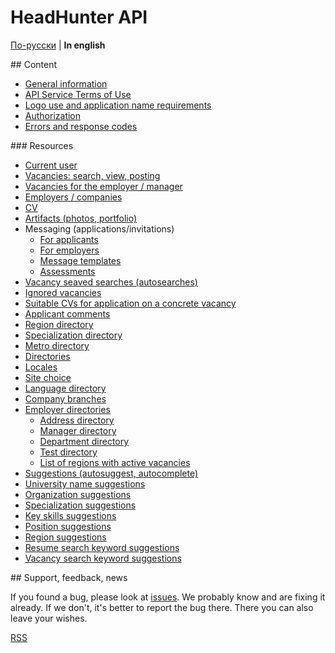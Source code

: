 # HeadHunter API

[По-русски](../README.md) | __In english__

<a name="content" />
## Content

* [General information](general.md)
* [API Service Terms of Use](https://dev.hh.ru/admin/developer_agreement)
* [Logo use and application name requirements](brand_guidelines.md)
* [Authorization](authorization.md)
* [Errors and response codes](errors.md)


<a name="resources" />
### Resources

* [Current user](me.md)
* [Vacancies: search, view, posting](vacancies.md)
* [Vacancies for the employer / manager](employer_vacancies.md)
* [Employers / companies](employers.md)
* [CV](resumes.md)
* [Artifacts (photos, portfolio)](artifacts.md)
* Messaging (applications/invitations)
  * [For applicants](negotiations.md)
  * [For employers](employer_negotiations.md)
  * [Message templates](negotiation_message_templates.md)
  * [Assessments](assessment.md)
* [Vacancy seaved searches (autosearches)](saved_search.md)
* [Ignored vacancies](blacklisted.md)
* [Suitable CVs for application on a concrete vacancy](suitable_resumes.md)
* [Applicant comments](applicant_comments.md)
* [Region directory](areas.md)
* [Specialization directory](specializations.md)
* [Metro directory](metro.md)
* [Directories](dictionaries.md)
* [Locales](locales.md)
* [Site choice](hosts.md)
* [Language directory](languages.md)
* [Company branches](industries.md)
* [Employer directories](employer_dictionaries.md)
  * [Address directory](employer_addresses.md)
  * [Manager directory](employer_managers.md)
  * [Department directory](employer_departments.md)
  * [Test directory](employer_tests.md)
  * [List of regions with active vacancies](employer_vacancy_areas_active.md)
* [Suggestions (autosuggest, autocomplete)](suggests.md)
 * [University name suggestions](suggests.md#educational_institutions)
 * [Organization suggestions](suggests.md#companies)
 * [Specialization suggestions](suggests.md#specializations)
 * [Key skills suggestions](suggests.md#key-skills)
 * [Position suggestions](suggests.md#positions)
 * [Region suggestions](suggests.md#areas)
 * [Resume search keyword suggestions](suggests.md#resume-search-keyword)
 * [Vacancy search keyword suggestions](suggests.md#vacancy-search-keyword)


<a name="feedback" />
## Support, feedback, news

If you found a bug, please look at
[issues](https://github.com/hhru/api/issues). We probably know and are fixing it
already. If we don't, it's better to report the bug there. There you can also
leave your wishes.

[RSS](https://github.com/hhru/api/commits/master.atom)
